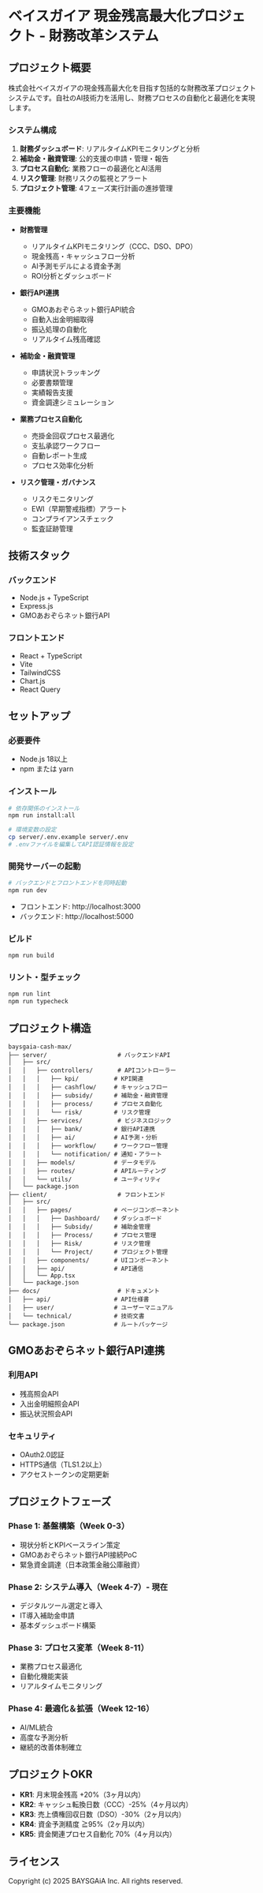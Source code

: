 # ベイスガイア 現金残高最大化プロジェクト - 財務改革システム

## プロジェクト概要

株式会社ベイスガイアの現金残高最大化を目指す包括的な財務改革プロジェクトシステムです。自社のAI技術力を活用し、財務プロセスの自動化と最適化を実現します。

### システム構成

1. **財務ダッシュボード**: リアルタイムKPIモニタリングと分析
2. **補助金・融資管理**: 公的支援の申請・管理・報告
3. **プロセス自動化**: 業務フローの最適化とAI活用
4. **リスク管理**: 財務リスクの監視とアラート
5. **プロジェクト管理**: 4フェーズ実行計画の進捗管理

### 主要機能

- **財務管理**
  - リアルタイムKPIモニタリング（CCC、DSO、DPO）
  - 現金残高・キャッシュフロー分析
  - AI予測モデルによる資金予測
  - ROI分析とダッシュボード

- **銀行API連携**
  - GMOあおぞらネット銀行API統合
  - 自動入出金明細取得
  - 振込処理の自動化
  - リアルタイム残高確認

- **補助金・融資管理**
  - 申請状況トラッキング
  - 必要書類管理
  - 実績報告支援
  - 資金調達シミュレーション

- **業務プロセス自動化**
  - 売掛金回収プロセス最適化
  - 支払承認ワークフロー
  - 自動レポート生成
  - プロセス効率化分析

- **リスク管理・ガバナンス**
  - リスクモニタリング
  - EWI（早期警戒指標）アラート
  - コンプライアンスチェック
  - 監査証跡管理

## 技術スタック

### バックエンド
- Node.js + TypeScript
- Express.js
- GMOあおぞらネット銀行API

### フロントエンド
- React + TypeScript
- Vite
- TailwindCSS
- Chart.js
- React Query

## セットアップ

### 必要要件
- Node.js 18以上
- npm または yarn

### インストール

```bash
# 依存関係のインストール
npm run install:all

# 環境変数の設定
cp server/.env.example server/.env
# .envファイルを編集してAPI認証情報を設定
```

### 開発サーバーの起動

```bash
# バックエンドとフロントエンドを同時起動
npm run dev
```

- フロントエンド: http://localhost:3000
- バックエンド: http://localhost:5000

### ビルド

```bash
npm run build
```

### リント・型チェック

```bash
npm run lint
npm run typecheck
```

## プロジェクト構造

```
baysgaia-cash-max/
├── server/                    # バックエンドAPI
│   ├── src/
│   │   ├── controllers/       # APIコントローラー
│   │   │   ├── kpi/          # KPI関連
│   │   │   ├── cashflow/     # キャッシュフロー
│   │   │   ├── subsidy/      # 補助金・融資管理
│   │   │   ├── process/      # プロセス自動化
│   │   │   └── risk/         # リスク管理
│   │   ├── services/          # ビジネスロジック
│   │   │   ├── bank/         # 銀行API連携
│   │   │   ├── ai/           # AI予測・分析
│   │   │   ├── workflow/     # ワークフロー管理
│   │   │   └── notification/ # 通知・アラート
│   │   ├── models/           # データモデル
│   │   ├── routes/           # APIルーティング
│   │   └── utils/            # ユーティリティ
│   └── package.json
├── client/                    # フロントエンド
│   ├── src/
│   │   ├── pages/            # ページコンポーネント
│   │   │   ├── Dashboard/    # ダッシュボード
│   │   │   ├── Subsidy/      # 補助金管理
│   │   │   ├── Process/      # プロセス管理
│   │   │   ├── Risk/         # リスク管理
│   │   │   └── Project/      # プロジェクト管理
│   │   ├── components/       # UIコンポーネント
│   │   ├── api/              # API通信
│   │   └── App.tsx
│   └── package.json
├── docs/                      # ドキュメント
│   ├── api/                  # API仕様書
│   ├── user/                 # ユーザーマニュアル
│   └── technical/            # 技術文書
└── package.json              # ルートパッケージ
```

## GMOあおぞらネット銀行API連携

### 利用API
- 残高照会API
- 入出金明細照会API
- 振込状況照会API

### セキュリティ
- OAuth2.0認証
- HTTPS通信（TLS1.2以上）
- アクセストークンの定期更新

## プロジェクトフェーズ

### Phase 1: 基盤構築（Week 0-3）
- 現状分析とKPIベースライン策定
- GMOあおぞらネット銀行API接続PoC
- 緊急資金調達（日本政策金融公庫融資）

### Phase 2: システム導入（Week 4-7）- 現在
- デジタルツール選定と導入
- IT導入補助金申請
- 基本ダッシュボード構築

### Phase 3: プロセス変革（Week 8-11）
- 業務プロセス最適化
- 自動化機能実装
- リアルタイムモニタリング

### Phase 4: 最適化＆拡張（Week 12-16）
- AI/ML統合
- 高度な予測分析
- 継続的改善体制確立

## プロジェクトOKR

- **KR1**: 月末現金残高 +20%（3ヶ月以内）
- **KR2**: キャッシュ転換日数（CCC）-25%（4ヶ月以内）
- **KR3**: 売上債権回収日数（DSO）-30%（2ヶ月以内）
- **KR4**: 資金予測精度 ≧95%（2ヶ月以内）
- **KR5**: 資金関連プロセス自動化 70%（4ヶ月以内）

## ライセンス

Copyright (c) 2025 BAYSGAiA Inc. All rights reserved.